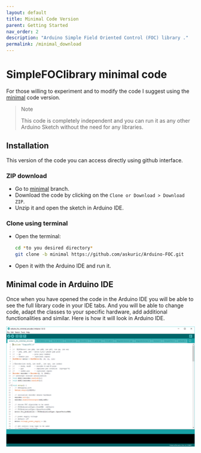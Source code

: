 ```yaml
---
layout: default
title: Minimal Code Version
parent: Getting Started
nav_order: 2
description: "Arduino Simple Field Oriented Control (FOC) library ."
permalink: /minimal_download
---
```


# <span class="simple">Simple<span class="foc">FOC</span>library</span> minimal code

For those willing to experiment and to modify the code I suggest using the [<i class="fa fa-code-fork"></i> minimal](https://github.com/askuric/Arduino-FOC/tree/minimal) code version. 
<blockquote class="info"><p class="heading">Note</p>This code is completely independent and you can run it as any other Arduino Sketch without the need for any libraries.</blockquote> 

## <i class="fa fa-github"></i>  Installation
This version of the code you can access directly using github interface.
### <i class="fa fa-download"></i> ZIP download 
- Go to [<i class="fa fa-code-fork"></i> minimal](https://github.com/askuric/Arduino-FOC/tree/minimal) branch. 
- Download the code by clicking on the `Clone or Download > Download ZIP`.
- Unzip it and open the sketch in Arduino IDE. 

### <i class="fa fa-terminal"></i> Clone using terminal 
- Open the terminal:
  ```sh
  cd *to you desired directory*
  git clone -b minimal https://github.com/askuric/Arduino-FOC.git
  ```
- Open it with the Arduino IDE and run it.

## <i class="fa fa-desktop"></i> Minimal code in Arduino IDE
Once when you have opened the code in the Arduino IDE you will be able to see the full library code in your IDE tabs. And you will be able to change code, adapt the classes to your specific hardware, add additional functionalities and similar.  Here is how it will look in Arduino IDE.
<p><img src="extras/Images/minimal.gif" ></p>
